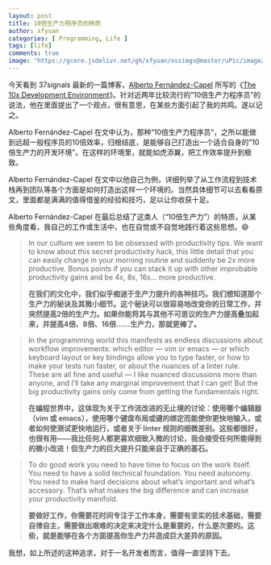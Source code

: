 ```yaml
---
layout: post
title: 10倍生产力程序员的特质
author: xfyuan
categories: [ Programming, Life ]
tags: [life]
comments: true
image: "https://gcore.jsdelivr.net/gh/xfyuan/ossimgs@master/uPic/image20221206.jpeg"
---
```


今天看到 37signals 最新的一篇博客，[Alberto Fernández-Capel](https://dev.37signals.com/author/alberto) 所写的《[The 10x Development Environment](https://dev.37signals.com/the-10x-development-environment/)》。针对近两年比较流行的“10倍生产力程序员”的说法，他在里面提出了一个观点，很有意思，在某些方面引起了我的共鸣。遂以记之。

Alberto Fernández-Capel 在文中认为，那种“10倍生产力程序员”，之所以能做到远超一般程序员的10倍效率，归根结底，是能够自己打造出一个适合自身的“10倍生产力的开发环境”。在这样的环境里，就能如虎添翼，把工作效率提升到极致。

Alberto Fernández-Capel 在文中以他自己为例，详细列举了从工作流程到技术栈再到团队等各个方面是如何打造出这样一个环境的。当然具体细节可以去看看原文，里面都是满满的值得借鉴的经验和技巧，足以让你收获十足。

Alberto Fernández-Capel 在最后总结了这类人（“10倍生产力”）的特质，从某些角度看，我自己的工作或生活中，也在自觉或不自觉地践行着这些思想。😄

> In our culture we seem to be obsessed with productivity tips. We want to know about this secret productivity hack, this little detail that you can easily change in your morning routine and suddenly be 2x more productive. Bonus points if you can stack it up with other improbable productivity gains and be 4x, 8x, 16x… more productive.
>
> **在我们的文化中，我们似乎痴迷于生产力提升的各种技巧。我们想知道那个生产力的秘诀及其微小细节。这个秘诀可以很容易地改变你的日常工作，并突然提高2倍的生产力。如果你能将其与其他不可思议的生产力提高叠加起来，并提高4倍、8倍、16倍……生产力，那就更棒了。**

> In the programming world this manifests as endless discussions about workflow improvements: which editor — vim or emacs — or which keyboard layout or key bindings allow you to type faster, or how to make your tests run faster, or about the nuances of a linter rule. These are all fine and useful — I like nuanced discussions more than anyone, and I’ll take any marginal improvement that I can get! But the big productivity gains only come from getting the fundamentals right.
>
> **在编程世界中，这体现为关于工作流改进的无止境的讨论：使用哪个编辑器（vim 或 emacs），使用哪个键盘布局或键的绑定而能使你更快地输入，或者如何使测试更快地运行，或者关于 linter 规则的细微差别。这些都很好，也很有用——我比任何人都更喜欢细致入微的讨论，我会接受任何所能得到的微小改进！但生产力的巨大提升只能来自于正确的基石。**

> To do good work you need to have time to focus on the work itself. You need to have a solid technical foundation. You need autonomy. You need to make hard decisions about what’s important and what’s accessory. That’s what makes the big difference and can increase your productivity manifold.
>
> **要做好工作，你需要花时间专注于工作本身，需要有坚实的技术基础，需要自律自主，需要做出艰难的决定来决定什么是重要的，什么是次要的。这些，就是能够在各个方面提高你生产力并造成巨大差异的原因。**

我想，如上所述的这种追求，对于一名开发者而言，值得一直坚持下去。
